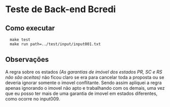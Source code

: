 # Teste de Back-end Bcredi

## Como executar
```
  make test
  make run path=../test/input/input001.txt
```

## Observações
  A regra sobre os estados _(As garantias de imóvel dos estados PR, SC e RS não são aceitas)_ não ficou claro se era para cancelar toda a proposta ou se deveria ignorar somente o imovel conflitante. Sendo assim apliquei a regra apenas ignorando o imovel não apto e trabalhando com os demais, uma vez que eu posso ter mais de uma garantia de imovel em estados diferentes, como ocorre no input009.
